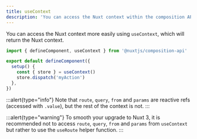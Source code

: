```yaml
---
title: useContext
description: 'You can access the Nuxt context within the composition API'
---
```


You can access the Nuxt context more easily using `useContext`, which will return the Nuxt context.

```ts
import { defineComponent, useContext } from '@nuxtjs/composition-api'

export default defineComponent({
  setup() {
    const { store } = useContext()
    store.dispatch('myAction')
  },
})
```

:::alert{type="info"}
Note that `route`, `query`, `from` and `params` are reactive refs (accessed with `.value`), but the rest of the context is not.
:::

:::alert{type="warning"}
To smooth your upgrade to Nuxt 3, it is recommended not to access `route`, `query`, `from` and `params` from `useContext` but rather to use the `useRoute` helper function.
:::
